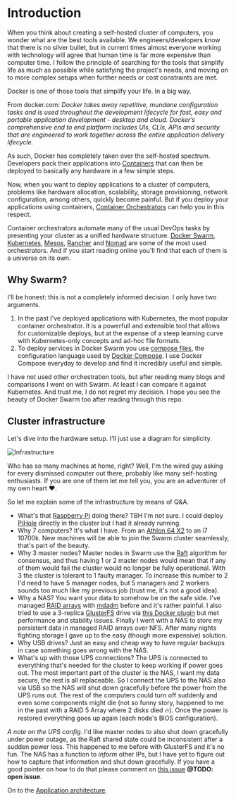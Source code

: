 # Introduction

When you think about creating a self-hosted cluster of computers, you wonder what are the best tools available. We engineers/developers know that there is no silver bullet, but in current times almost everyone working with technology will agree that human time is far more expensive than computer time. I follow the principle of searching for the tools that simplify life as much as possible while satisfying the project's needs, and moving on to more complex setups when further needs or cost constraints are met.

Docker is one of those tools that simplify your life. In a big way.

From docker.com: *Docker takes away repetitive, mundane configuration tasks and is used throughout the development lifecycle for fast, easy and portable application development - desktop and cloud. Docker’s comprehensive end to end platform includes UIs, CLIs, APIs and security that are engineered to work together across the entire application delivery lifecycle.*

As such, Docker has completely taken over the self-hosted spectrum. Developers pack their applications into [Containers](https://www.docker.com/resources/what-container) that can then be deployed to basically any hardware in a few simple steps.

Now, when you want to deploy applications to a cluster of computers, problems like hardware allocation, scalability, storage provisioning, network configuration, among others, quickly become painful. But if you deploy your applications using containers, [Container Orchestrators](https://devopscube.com/docker-container-clustering-tools/) can help you in this respect.

Container orchestrators automate many of the usual DevOps tasks by presenting your cluster as a unified hardware structure. [Docker Swarm](https://docs.docker.com/engine/swarm/), [Kubernetes](https://kubernetes.io/), [Mesos](https://mesos.apache.org/), [Rancher](https://rancher.com/docs/) and [Nomad](https://www.nomadproject.io/) are some of the most used orchestrators. And if you start reading online you'll find that each of them is a universe on its own.

## Why Swarm?
I'll be honest: this is not a completely informed decision. I only have two arguments.
1. In the past I've deployed applications with Kubernetes, the most popular container orchestrator. It is a powerfull and extensible tool that allows for customizable deploys, but at the expense of a steep learning curve with Kubernetes-only concepts and ad-hoc file formats.
2. To deploy services in Docker Swarm you use [compose files](https://docs.docker.com/compose/compose-file/compose-file-v3/), the configuration language used by [Docker Compose](https://docs.docker.com/compose/). I use Docker Compose everyday to develop and find it incredibly useful and simple.

I have not used other orchestration tools, but after reading many blogs and comparisons I went on with Swarm. At least I can compare it against Kubernetes. And trust me, I do not regret my decision. I hope you see the beauty of Docker Swarm too after reading through this repo.

## Cluster infrastructure

Let's dive into the hardware setup. I'll just use a diagram for simplicity.

![Infrastructure](../images/infra.png)

Who has so many machines at home, right? Well, I'm the wired guy asking for every dismissed computer out there, probably like many self-hosting enthusiasts. If you are one of them let me tell you, you are an adventurer of my own heart ♥️.

So let me explain some of the infrastructure by means of Q&A.

- What's that [Raspberry Pi](https://www.raspberrypi.org/) doing there? TBH I'm not sure. I could deploy [PiHole](https://pi-hole.net/) directly in the cluster but I had it already running.
 - Why 7 computers? It's what I have. From an [Athlon 64 X2](https://en.wikipedia.org/wiki/Athlon_64_X2) to an i7 10700k. New machines will be able to join the Swarm cluster seamlessly, that's part of the beauty.
 - Why 3 master nodes? Master nodes in Swarm use the [Raft](https://raft.github.io/) algorithm for consensus, and thus having 1 or 2 master nodes would mean that if any of them would fail the cluster would no longer be fully operational. With 3 the cluster is tolerant to 1 faulty manager. To increase this number to 2 I'd need to have 5 manager nodes, but 5 managers and 2 workers sounds too much like my previous job (trust me, it's not a good idea).
- Why a NAS? You want your data to somehow be on the safe side. I've managed [RAID arrays](https://en.wikipedia.org/wiki/RAID) with [mdadm](https://linux.die.net/man/8/mdadm) before and it's rather painful. I also tried to use a 3-replica [GlusterFS](https://www.gluster.org/) drive via [this Docker plugin](https://github.com/marcelo-ochoa/docker-volume-plugins) but met performance and stability issues. Finally I went with a NAS to store my persistent data in managed RAID arrays over NFS. After many nights fighting storage I gave up to the easy (though more expensive) solution.
- Why USB drives? Just an easy and cheap way to have regular backups in case something goes wrong with the NAS.
- What's up with those UPS connections? The UPS is connected to everything that's needed for the cluster to keep working if power goes out. The most important part of the cluster is the NAS, I want my data secure, the rest is all replaceable. So I connect the UPS to the NAS also via USB so the NAS will shut down gracefully before the power from the UPS runs out. The rest of the computers could turn off suddenly and even some components might die (not so funny story, happened to me in the past with a RAID 5 Array where 2 disks died 🔥). Once the power is restored everything goes up again (each node's BIOS configuration).

*A note on the UPS config*. I'd like master nodes to also shut down gracefully under power outage, as the Raft shared state could be inconsistent after a sudden power loss. This happened to me before with GlusterFS and it's no fun. The NAS has a function to *inform* other IPs, but I have yet to figure out how to capture that information and shut down gracefully. If you have a good pointer on how to do that please comment on [this issue]() **@TODO: open issue**.

On to the [Application architecture](./architecture.md).

